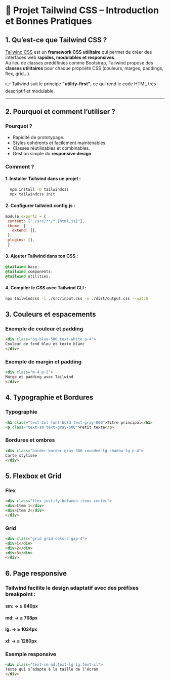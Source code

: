 # 🎨 Projet Tailwind CSS – Introduction et Bonnes Pratiques

## 1. Qu’est-ce que Tailwind CSS ?
[Tailwind CSS](https://tailwindcss.com/) est un **framework CSS utilitaire** qui permet de créer des interfaces web **rapides, modulables et responsives**.  
Au lieu de classes prédéfinies comme Bootstrap, Tailwind propose des **classes utilitaires** pour chaque propriété CSS (couleurs, marges, paddings, flex, grid…).  

👉 Tailwind suit le principe **"utility-first"**, ce qui rend le code HTML très descriptif et modulable.  

---

## 2. Pourquoi et comment l’utiliser ?
### Pourquoi ?
- Rapidité de prototypage.  
- Styles cohérents et facilement maintenables.  
- Classes réutilisables et combinables.  
- Gestion simple du **responsive design**.  

### Comment ?
#### 1. Installer Tailwind dans un projet :  
```bash
  npm install -D tailwindcss
  npx tailwindcss init
```
#### 2. Configurer tailwind.config.js :
   ```js
   module.exports = {
    content: ["./src/**/*.{html,js}"],
    theme: {
      extend: {},
    },
    plugins: [],
    }
   ```
#### 3. Ajouter Tailwind dans ton CSS :
   ```css
   @tailwind base;
   @tailwind components;
   @tailwind utilities;
   ```
#### 4. Compiler le CSS avec Tailwind CLI :
   ```bash
   npx tailwindcss -i ./src/input.css -o ./dist/output.css --watch
   ```
## 3. Couleurs et espacements
### Exemple de couleur et padding
  ```html
  <div class="bg-blue-500 text-white p-4">
  Couleur de fond bleu et texte blanc
  </div>
  ```
### Exemple de margin et padding
  ```html
  <div class="m-4 p-2">
  Marge et padding avec Tailwind
  </div>
  ```
## 4. Typographie et Bordures
### Typographie
  ```html
  <h1 class="text-2xl font-bold text-gray-800">Titre principal</h1>
  <p class="text-sm text-gray-600">Petit texte</p>
  ```
### Bordures et ombres
  ```html
  <div class="border border-gray-300 rounded-lg shadow-lg p-4">
  Carte stylisée
  </div>
  ```
## 5. Flexbox et Grid
### Flex
  ```html
  <div class="flex justify-between items-center">
  <div>Item 1</div>
  <div>Item 2</div>
  </div>
  ```
### Grid
  ```html
  <div class="grid grid-cols-3 gap-4">
  <div>1</div>
  <div>2</div>
  <div>3</div>
  </div>
  ```
## 6. Page responsive
### Tailwind facilite le design adaptatif avec des préfixes breakpoint :
  
  #### sm: → ≥ 640px
  #### md: → ≥ 768px
  #### lg: → ≥ 1024px
  #### xl: → ≥ 1280px
  
### Exemple responsive
  ```html
  <div class="text-sm md:text-lg lg:text-xl">
  Texte qui s’adapte à la taille de l’écran
  </div>
  ```






